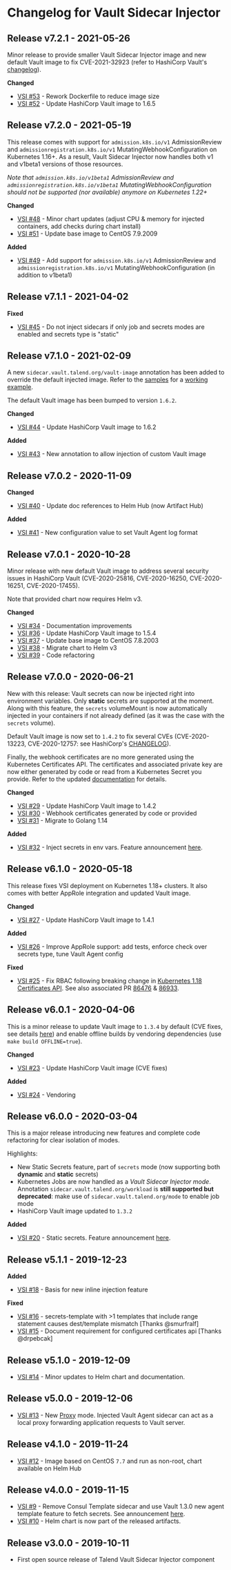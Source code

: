 # Changelog for Vault Sidecar Injector

## Release v7.2.1 - 2021-05-26

Minor release to provide smaller Vault Sidecar Injector image and new default Vault image to fix CVE-2021-32923 (refer to HashiCorp Vault's [changelog](https://github.com/hashicorp/vault/blob/master/CHANGELOG.md#may-20th-2021-1)).

**Changed**

- [VSI #53](https://github.com/Talend/vault-sidecar-injector/pull/53) - Rework Dockerfile to reduce image size
- [VSI #52](https://github.com/Talend/vault-sidecar-injector/pull/52) - Update HashiCorp Vault image to 1.6.5

## Release v7.2.0 - 2021-05-19

This release comes with support for `admission.k8s.io/v1` AdmissionReview and `admissionregistration.k8s.io/v1` MutatingWebhookConfiguration on Kubernetes 1.16+. As a result, Vault Sidecar Injector now handles both v1 and v1beta1 versions of those resources.

*Note that `admission.k8s.io/v1beta1` AdmissionReview and `admissionregistration.k8s.io/v1beta1` MutatingWebhookConfiguration should not be supported (nor available) anymore on Kubernetes 1.22+*

**Changed**

- [VSI #48](https://github.com/Talend/vault-sidecar-injector/pull/48) - Minor chart updates (adjust CPU & memory for injected containers, add checks during chart install)
- [VSI #51](https://github.com/Talend/vault-sidecar-injector/pull/51) - Update base image to CentOS 7.9.2009

**Added**

- [VSI #49](https://github.com/Talend/vault-sidecar-injector/pull/49) - Add support for `admission.k8s.io/v1` AdmissionReview and `admissionregistration.k8s.io/v1` MutatingWebhookConfiguration (in addition to v1beta1)

## Release v7.1.1 - 2021-04-02

**Fixed**

- [VSI #45](https://github.com/Talend/vault-sidecar-injector/pull/45) - Do not inject sidecars if only job and secrets modes are enabled and secrets type is "static"

## Release v7.1.0 - 2021-02-09

A new `sidecar.vault.talend.org/vault-image` annotation has been added to override the default injected image. Refer to the [samples](samples) for a [working example](samples/app-dep-10-secrets_custom_image_notify.yaml).

The default Vault image has been bumped to version `1.6.2`.

**Changed**

- [VSI #44](https://github.com/Talend/vault-sidecar-injector/pull/44) - Update HashiCorp Vault image to 1.6.2

**Added**

- [VSI #43](https://github.com/Talend/vault-sidecar-injector/pull/43) - New annotation to allow injection of custom Vault image

## Release v7.0.2 - 2020-11-09

**Changed**

- [VSI #40](https://github.com/Talend/vault-sidecar-injector/pull/40) - Update doc references to Helm Hub (now Artifact Hub)

**Added**

- [VSI #41](https://github.com/Talend/vault-sidecar-injector/pull/41) - New configuration value to set Vault Agent log format

## Release v7.0.1 - 2020-10-28

Minor release with new default Vault image to address several security issues in HashiCorp Vault (CVE-2020-25816, CVE-2020-16250, CVE-2020-16251, CVE-2020-17455).

Note that provided chart now requires Helm v3.

**Changed**

- [VSI #34](https://github.com/Talend/vault-sidecar-injector/pull/34) - Documentation improvements
- [VSI #36](https://github.com/Talend/vault-sidecar-injector/pull/36) - Update HashiCorp Vault image to 1.5.4
- [VSI #37](https://github.com/Talend/vault-sidecar-injector/pull/37) - Update base image to CentOS 7.8.2003
- [VSI #38](https://github.com/Talend/vault-sidecar-injector/pull/38) - Migrate chart to Helm v3
- [VSI #39](https://github.com/Talend/vault-sidecar-injector/pull/39) - Code refactoring

## Release v7.0.0 - 2020-06-21

New with this release: Vault secrets can now be injected right into environment variables. Only **static** secrets are supported at the moment. Along with this feature, the `secrets` volumeMount is now automatically injected in your containers if not already defined (as it was the case with the `secrets` volume).

Default Vault image is now set to `1.4.2` to fix several CVEs (CVE-2020-13223, CVE-2020-12757: see HashiCorp's [CHANGELOG](https://github.com/hashicorp/vault/blob/master/CHANGELOG.md#142-may-21st-2020)).

Finally, the webhook certificates are no more generated using the Kubernetes Certificates API. The certificates and associated private key are now either generated by code or read from a Kubernetes Secret you provide. Refer to the updated [documentation](https://github.com/Talend/vault-sidecar-injector/blob/master/doc/Deploy.md#webhook-certificates) for details.

**Changed**

- [VSI #29](https://github.com/Talend/vault-sidecar-injector/pull/29) - Update HashiCorp Vault image to 1.4.2
- [VSI #30](https://github.com/Talend/vault-sidecar-injector/pull/30) - Webhook certificates generated by code or provided
- [VSI #31](https://github.com/Talend/vault-sidecar-injector/pull/31) - Migrate to Golang 1.14

**Added**

- [VSI #32](https://github.com/Talend/vault-sidecar-injector/pull/32) - Inject secrets in env vars. Feature announcement [here](https://github.com/Talend/vault-sidecar-injector/blob/master/doc/announcements/Injecting-secrets-in-env.md).

## Release v6.1.0 - 2020-05-18

This release fixes VSI deployment on Kubernetes 1.18+ clusters. It also comes with better AppRole integration and updated Vault image.

**Changed**

- [VSI #27](https://github.com/Talend/vault-sidecar-injector/pull/27) - Update HashiCorp Vault image to 1.4.1

**Added**

- [VSI #26](https://github.com/Talend/vault-sidecar-injector/pull/26) - Improve AppRole support: add tests, enforce check over secrets type, tune Vault Agent config

**Fixed**

- [VSI #25](https://github.com/Talend/vault-sidecar-injector/pull/25) - Fix RBAC following breaking change in [Kubernetes 1.18 Certificates API](https://github.com/kubernetes/enhancements/blob/master/keps/sig-auth/20190607-certificates-api.md). See also associated PR [86476](https://github.com/kubernetes/kubernetes/pull/86476) & [86933](https://github.com/kubernetes/kubernetes/pull/86933).

## Release v6.0.1 - 2020-04-06

This is a minor release to update Vault image to `1.3.4` by default (CVE fixes, see details [here](https://github.com/hashicorp/vault/blob/master/CHANGELOG.md#134-march-19th-2020)) and enable offline builds by vendoring dependencies (use `make build OFFLINE=true`).

**Changed**

- [VSI #23](https://github.com/Talend/vault-sidecar-injector/pull/23) - Update HashiCorp Vault image (CVE fixes)

**Added**

- [VSI #24](https://github.com/Talend/vault-sidecar-injector/pull/24) - Vendoring

## Release v6.0.0 - 2020-03-04

This is a major release introducing new features and complete code refactoring for clear isolation of modes.

Highlights:

- New Static Secrets feature, part of `secrets` mode (now supporting both **dynamic** and **static** secrets)
- Kubernetes Jobs are now handled as a *Vault Sidecar Injector mode*. Annotation `sidecar.vault.talend.org/workload` is **still supported but deprecated**: make use of `sidecar.vault.talend.org/mode` to enable job mode
- HashiCorp Vault image updated to `1.3.2`

**Added**

- [VSI #20](https://github.com/Talend/vault-sidecar-injector/pull/20) - Static secrets. Feature announcement [here](https://github.com/Talend/vault-sidecar-injector/blob/master/doc/announcements/Static-vs-Dynamic-Secrets.md).

## Release v5.1.1 - 2019-12-23

**Added**

- [VSI #18](https://github.com/Talend/vault-sidecar-injector/pull/18) - Basis for new inline injection feature

**Fixed**

- [VSI #16](https://github.com/Talend/vault-sidecar-injector/issues/16) - secrets-template with >1 templates that include range statement causes dest/template mismatch [Thanks @smurfralf]
- [VSI #15](https://github.com/Talend/vault-sidecar-injector/issues/15) - Document requirement for configured certificates api [Thanks @drpebcak]

## Release v5.1.0 - 2019-12-09

- [VSI #14](https://github.com/Talend/vault-sidecar-injector/pull/14) - Minor updates to Helm chart and documentation.

## Release v5.0.0 - 2019-12-06

- [VSI #13](https://github.com/Talend/vault-sidecar-injector/pull/13) - New [Proxy](https://github.com/Talend/vault-sidecar-injector/blob/master/doc/announcements/Discovering-Vault-Sidecar-Injector-Proxy.md) mode. Injected Vault Agent sidecar can act as a local proxy forwarding application requests to Vault server.

## Release v4.1.0 - 2019-11-24

- [VSI #12](https://github.com/Talend/vault-sidecar-injector/pull/12) - Image based on CentOS `7.7` and run as non-root, chart available on Helm Hub

## Release v4.0.0 - 2019-11-15

- [VSI #9](https://github.com/Talend/vault-sidecar-injector/pull/9) - Remove Consul Template sidecar and use Vault 1.3.0 new agent template feature to fetch secrets. See announcement [here](https://github.com/Talend/vault-sidecar-injector/blob/master/doc/announcements/Leveraging-Vault-Agent-Template.md).
- [VSI #10](https://github.com/Talend/vault-sidecar-injector/pull/10) - Helm chart is now part of the released artifacts.

## Release v3.0.0 - 2019-10-11

- First open source release of Talend Vault Sidecar Injector component
